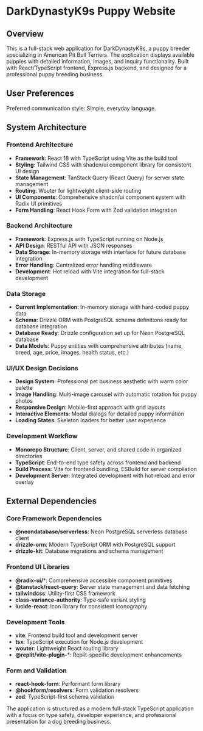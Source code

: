# DarkDynastyK9s Puppy Website

## Overview

This is a full-stack web application for DarkDynastyK9s, a puppy breeder specializing in American Pit Bull Terriers. The application displays available puppies with detailed information, images, and inquiry functionality. Built with React/TypeScript frontend, Express.js backend, and designed for a professional puppy breeding business.

## User Preferences

Preferred communication style: Simple, everyday language.

## System Architecture

### Frontend Architecture
- **Framework**: React 18 with TypeScript using Vite as the build tool
- **Styling**: Tailwind CSS with shadcn/ui component library for consistent UI design
- **State Management**: TanStack Query (React Query) for server state management
- **Routing**: Wouter for lightweight client-side routing
- **UI Components**: Comprehensive shadcn/ui component system with Radix UI primitives
- **Form Handling**: React Hook Form with Zod validation integration

### Backend Architecture
- **Framework**: Express.js with TypeScript running on Node.js
- **API Design**: RESTful API with JSON responses
- **Data Storage**: In-memory storage with interface for future database integration
- **Error Handling**: Centralized error handling middleware
- **Development**: Hot reload with Vite integration for full-stack development

### Data Storage
- **Current Implementation**: In-memory storage with hard-coded puppy data
- **Schema**: Drizzle ORM with PostgreSQL schema definitions ready for database integration
- **Database Ready**: Drizzle configuration set up for Neon PostgreSQL database
- **Data Models**: Puppy entities with comprehensive attributes (name, breed, age, price, images, health status, etc.)

### UI/UX Design Decisions
- **Design System**: Professional pet business aesthetic with warm color palette
- **Image Handling**: Multi-image carousel with automatic rotation for puppy photos
- **Responsive Design**: Mobile-first approach with grid layouts
- **Interactive Elements**: Modal dialogs for detailed puppy information
- **Loading States**: Skeleton loaders for better user experience

### Development Workflow
- **Monorepo Structure**: Client, server, and shared code in organized directories
- **TypeScript**: End-to-end type safety across frontend and backend
- **Build Process**: Vite for frontend bundling, ESBuild for server compilation
- **Development Server**: Integrated development with hot reload and error overlay

## External Dependencies

### Core Framework Dependencies
- **@neondatabase/serverless**: Neon PostgreSQL serverless database client
- **drizzle-orm**: Modern TypeScript ORM with PostgreSQL support
- **drizzle-kit**: Database migrations and schema management

### Frontend UI Libraries
- **@radix-ui/***: Comprehensive accessible component primitives
- **@tanstack/react-query**: Server state management and data fetching
- **tailwindcss**: Utility-first CSS framework
- **class-variance-authority**: Type-safe variant styling
- **lucide-react**: Icon library for consistent iconography

### Development Tools
- **vite**: Frontend build tool and development server
- **tsx**: TypeScript execution for Node.js development
- **wouter**: Lightweight React routing library
- **@replit/vite-plugin-***: Replit-specific development enhancements

### Form and Validation
- **react-hook-form**: Performant form library
- **@hookform/resolvers**: Form validation resolvers
- **zod**: TypeScript-first schema validation

The application is structured as a modern full-stack TypeScript application with a focus on type safety, developer experience, and professional presentation for a dog breeding business.
